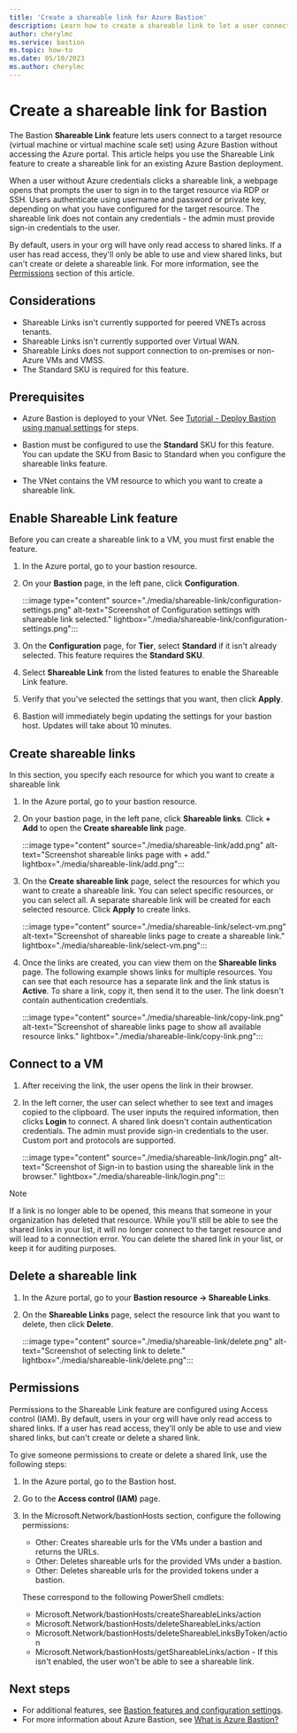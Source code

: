 ```yaml
---
title: 'Create a shareable link for Azure Bastion'
description: Learn how to create a shareable link to let a user connect to a target resource via Bastion without using the Azure portal.
author: cherylmc
ms.service: bastion
ms.topic: how-to
ms.date: 05/10/2023
ms.author: cherylmc
---
```


# Create a shareable link for Bastion

The Bastion **Shareable Link** feature lets users connect to a target resource (virtual machine or virtual machine scale set) using Azure Bastion without accessing the Azure portal. This article helps you use the Shareable Link feature to create a shareable link for an existing Azure Bastion deployment.

When a user without Azure credentials clicks a shareable link, a webpage opens that prompts the user to sign in to the target resource via RDP or SSH. Users authenticate using username and password or private key, depending on what you have configured for the target resource. The shareable link does not contain any credentials - the admin must provide sign-in credentials to the user.

By default, users in your org will have only read access to shared links. If a user has read access, they'll only be able to use and view shared links, but can't create or delete a shareable link. For more information, see the [Permissions](#permissions) section of this article.

## Considerations

* Shareable Links isn't currently supported for peered VNETs across tenants. 
* Shareable Links isn't currently supported over Virtual WAN.
* Shareable Links does not support connection to on-premises or non-Azure VMs and VMSS. 
* The Standard SKU is required for this feature.

## Prerequisites

* Azure Bastion is deployed to your VNet. See [Tutorial - Deploy Bastion using manual settings](tutorial-create-host-portal.md) for steps.

* Bastion must be configured to use the **Standard** SKU for this feature. You can update the SKU from Basic to Standard when you configure the shareable links feature.

* The VNet contains the VM resource to which you want to create a shareable link.

## Enable Shareable Link feature

Before you can create a shareable link to a VM, you must first enable the feature.

1. In the Azure portal, go to your bastion resource.

1. On your **Bastion** page, in the left pane, click **Configuration**.

   :::image type="content" source="./media/shareable-link/configuration-settings.png" alt-text="Screenshot of Configuration settings with shareable link selected." lightbox="./media/shareable-link/configuration-settings.png":::

1. On the **Configuration** page, for **Tier**, select **Standard** if it isn't already selected. This feature requires the **Standard SKU**.

1. Select **Shareable Link** from the listed features to enable the Shareable Link feature.

1. Verify that you've selected the settings that you want, then click **Apply**.

1. Bastion will immediately begin updating the settings for your bastion host. Updates will take about 10 minutes.

## Create shareable links

In this section, you specify each resource for which you want to create a shareable link

1. In the Azure portal, go to your bastion resource.

1. On your bastion page, in the left pane, click **Shareable links**. Click **+ Add** to open the **Create shareable link** page.

   :::image type="content" source="./media/shareable-link/add.png" alt-text="Screenshot shareable links page with + add." lightbox="./media/shareable-link/add.png":::

1. On the **Create shareable link** page, select the resources for which you want to create a shareable link. You can select specific resources, or you can select all. A separate shareable link will be created for each selected resource. Click **Apply** to create links.

   :::image type="content" source="./media/shareable-link/select-vm.png" alt-text="Screenshot of shareable links page to create a shareable link." lightbox="./media/shareable-link/select-vm.png":::

1. Once the links are created, you can view them on the **Shareable links** page. The following example shows links for multiple resources. You can see that each resource has a separate link and the link status is **Active**. To share a link, copy it, then send it to the user. The link doesn't contain authentication credentials.

   :::image type="content" source="./media/shareable-link/copy-link.png" alt-text="Screenshot of shareable links page to show all available resource links." lightbox="./media/shareable-link/copy-link.png":::

## Connect to a VM

1. After receiving the link, the user opens the link in their browser.

1. In the left corner, the user can select whether to see text and images copied to the clipboard. The user inputs the required information, then clicks **Login** to connect. A shared link doesn't contain authentication credentials. The admin must provide sign-in credentials to the user. Custom port and protocols are supported.

   :::image type="content" source="./media/shareable-link/login.png" alt-text="Screenshot of Sign-in to bastion using the shareable link in the browser." lightbox="./media/shareable-link/login.png":::

> [!NOTE]
> If a link is no longer able to be opened, this means that someone in your organization has deleted that resource. While you'll still be able to see the shared links in your list, it will no longer connect to the target resource and will lead to a connection error. You can delete the shared link in your list, or keep it for auditing purposes.
>

## Delete a shareable link

1. In the Azure portal, go to your **Bastion resource -> Shareable Links**.

1. On the **Shareable Links** page, select the resource link that you want to delete, then click **Delete**.

   :::image type="content" source="./media/shareable-link/delete.png" alt-text="Screenshot of selecting link to delete." lightbox="./media/shareable-link/delete.png":::

## Permissions

Permissions to the Shareable Link feature are configured using Access control (IAM). By default, users in your org will have only read access to shared links. If a user has read access, they'll only be able to use and view shared links, but can't create or delete a shared link.

To give someone permissions to create or delete a shared link, use the following steps:

1. In the Azure portal, go to the Bastion host.
1. Go to the **Access control (IAM)** page.
1. In the Microsoft.Network/bastionHosts section, configure the following permissions:

   * Other: Creates shareable urls for the VMs under a bastion and returns the URLs.
   * Other: Deletes shareable urls for the provided VMs under a bastion.
   * Other: Deletes shareable urls for the provided tokens under a bastion.

   These correspond to the following PowerShell cmdlets:

   * Microsoft.Network/bastionHosts/createShareableLinks/action
   * Microsoft.Network/bastionHosts/deleteShareableLinks/action
   * Microsoft.Network/bastionHosts/deleteShareableLinksByToken/action
   * Microsoft.Network/bastionHosts/getShareableLinks/action -  If this isn't enabled, the user won't be able to see a shareable link.

## Next steps

* For additional features, see [Bastion features and configuration settings](configuration-settings.md).
* For more information about Azure Bastion, see [What is Azure Bastion?](bastion-overview.md)
